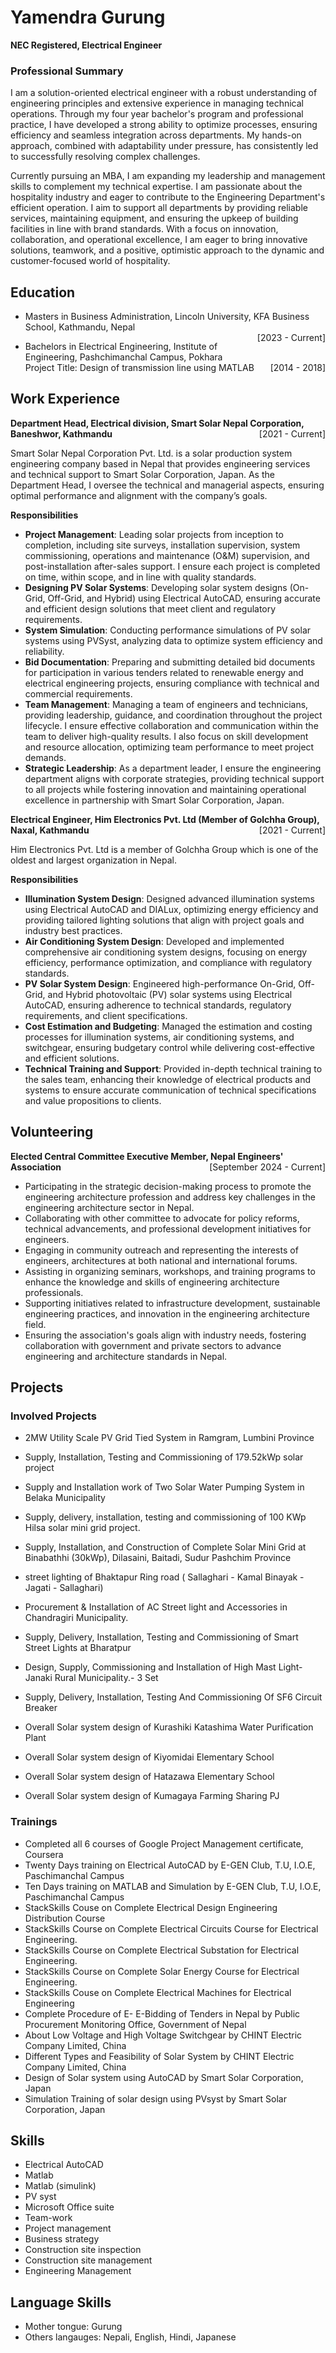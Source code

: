 # Yamendra Gurung
**NEC Registered, Electrical Engineer**
### Professional Summary
I am a solution-oriented electrical engineer with a robust understanding of engineering
 principles and extensive experience in managing technical operations. Through my four
year bachelor's program and professional practice, I have developed a strong ability to
 optimize processes, ensuring efficiency and seamless integration across departments. My hands-on approach, combined with adaptability under pressure, has consistently led to successfully resolving complex challenges.
 
 Currently pursuing an MBA, I am expanding my leadership and management skills to
 complement my technical expertise. I am passionate about the hospitality industry and
 eager to contribute to the Engineering Department's efficient operation. I aim to support all departments by providing reliable services, maintaining equipment, and ensuring the upkeep of building facilities in line with brand standards. With a focus on innovation, collaboration, and operational excellence, I am eager to bring innovative solutions, teamwork, and a positive, optimistic approach to the dynamic and customer-focused world of hospitality.


## Education
- Masters in Business Administration, Lincoln University, KFA Business School, Kathmandu, Nepal  
  <span style="float: right;">[2023 - Current]</span>
  
- Bachelors in Electrical Engineering, Institute of Engineering, Pashchimanchal Campus, Pokhara  
  <span style="float: right;">[2014 - 2018]</span>
  Project Title: Design of transmission line using MATLAB

## Work Experience
**Department Head, Electrical division, Smart Solar Nepal Corporation, Baneshwor, Kathmandu**
<span style="float: right;">[2021 - Current]</span>

 Smart Solar Nepal Corporation Pvt. Ltd. is a solar production system engineering
 company based in Nepal that provides engineering services and technical support to
 Smart Solar Corporation, Japan. As the Department Head, I oversee the technical and
 managerial aspects, ensuring optimal performance and alignment with the company’s
 goals.

 **Responsibilities**

 - **Project Management**: Leading solar projects from inception to completion,
 including site surveys, installation supervision, system commissioning, operations
 and maintenance (O&M) supervision, and post-installation after-sales support. I
 ensure each project is completed on time, within scope, and in line with quality
 standards.
 - **Designing PV Solar Systems**: Developing solar system designs (On-Grid, Off-Grid,
 and Hybrid) using Electrical AutoCAD, ensuring accurate and efficient design
 solutions that meet client and regulatory requirements.
 - **System Simulation**: Conducting performance simulations of PV solar systems using
 PVSyst, analyzing data to optimize system efficiency and reliability.
 - **Bid Documentation**: Preparing and submitting detailed bid documents for
 participation in various tenders related to renewable energy and electrical
 engineering projects, ensuring compliance with technical and commercial
 requirements.
 - **Team Management**: Managing a team of engineers and technicians, providing
 leadership, guidance, and coordination throughout the project lifecycle. I ensure
 effective collaboration and communication within the team to deliver high-quality
 results. I also focus on skill development and resource allocation, optimizing team
 performance to meet project demands.
 - **Strategic Leadership**: As a department leader, I ensure the engineering department
 aligns with corporate strategies, providing technical support to all projects while
 fostering innovation and maintaining operational excellence in partnership with
 Smart Solar Corporation, Japan.

**Electrical Engineer, Him Electronics Pvt. Ltd (Member of Golchha Group), Naxal, Kathmandu**
<span style="float: right;">[2021 - Current]</span>

Him Electronics Pvt. Ltd is a member of Golchha Group which is one of the oldest and
 largest organization in Nepal.

 **Responsibilities**
 - **Illumination System Design**: Designed advanced illumination systems using
 Electrical AutoCAD and DIALux, optimizing energy efficiency and providing tailored
 lighting solutions that align with project goals and industry best practices.
 - **Air Conditioning System Design**: Developed and implemented comprehensive air
 conditioning system designs, focusing on energy efficiency, performance
 optimization, and compliance with regulatory standards.
 - **PV Solar System Design**: Engineered high-performance On-Grid, Off-Grid, and
 Hybrid photovoltaic (PV) solar systems using Electrical AutoCAD, ensuring
 adherence to technical standards, regulatory requirements, and client
 specifications.
 - **Cost Estimation and Budgeting**: Managed the estimation and costing processes for
 illumination systems, air conditioning systems, and switchgear, ensuring budgetary
 control while delivering cost-effective and efficient solutions.
 - **Technical Training and Support**: Provided in-depth technical training to the sales
 team, enhancing their knowledge of electrical products and systems to ensure
 accurate communication of technical specifications and value propositions to
 clients.

## Volunteering
**Elected Central Committee Executive Member, Nepal Engineers' Association**
<span style="float: right;">[September 2024 - Current]</span>
- Participating in the strategic decision-making process to promote the engineering
 architecture profession and address key challenges in the engineering architecture sector
 in Nepal.
- Collaborating with other committee to advocate for policy reforms, technical
 advancements, and professional development initiatives for engineers.
- Engaging in community outreach and representing the interests of engineers,
 architectures at both national and international forums.
- Assisting in organizing seminars, workshops, and training programs to enhance the
 knowledge and skills of engineering architecture professionals.
- Supporting initiatives related to infrastructure development, sustainable engineering
 practices, and innovation in the engineering architecture field.
- Ensuring the association's goals align with industry needs, fostering collaboration with
 government and private sectors to advance engineering and architecture standards in
 Nepal.


## Projects
### Involved Projects
- 2MW Utility Scale PV Grid Tied System in Ramgram, Lumbini Province
- Supply, Installation, Testing and Commissioning of 179.52kWp solar project
- Supply and Installation work of Two Solar Water Pumping System in Belaka
 Municipality      
- Supply, delivery, installation, testing and commissioning of 100 KWp Hilsa solar mini
 grid project.       
- Supply, Installation, and Construction of Complete Solar Mini Grid at Binabathhi
 (30kWp), Dilasaini, Baitadi, Sudur Pashchim Province       
- street lighting of Bhaktapur Ring road ( Sallaghari - Kamal Binayak - Jagati - Sallaghari)       
- Procurement &amp; Installation of AC Street light and Accessories in Chandragiri
 Municipality.    
- Supply, Delivery, Installation, Testing and Commissioning of Smart Street Lights at
 Bharatpur      
- Design, Supply, Commissioning and Installation of High Mast Light- Janaki Rural
 Municipality.- 3 Set
     
- Supply, Delivery, Installation, Testing And Commissioning Of SF6 Circuit Breaker
- Overall Solar system design of Kurashiki Katashima Water Purification Plant
- Overall Solar system design of Kiyomidai Elementary School
- Overall Solar system design of Hatazawa Elementary School
- Overall Solar system design of Kumagaya Farming Sharing PJ

### Trainings
- Completed all 6 courses of Google Project Management certificate, Coursera
- Twenty Days training on Electrical AutoCAD by E-GEN Club, T.U, I.O.E, Paschimanchal
 Campus
- Ten Days training on MATLAB and Simulation by E-GEN Club, T.U, I.O.E,
 Paschimanchal Campus
- StackSkills Couse on Complete Electrical Design Engineering Distribution Course 
- StackSkills Course on Complete Electrical Circuits Course for Electrical Engineering.
- StackSkills Course on Complete Electrical Substation for Electrical Engineering.
- StackSkills Course on Complete Solar Energy Course for Electrical Engineering.
- StackSkills Couse on Complete Electrical Machines for Electrical Engineering
- Complete Procedure of E- E-Bidding of Tenders in Nepal by Public Procurement
 Monitoring Office, Government of Nepal
- About Low Voltage and High Voltage Switchgear by CHINT Electric Company Limited,
 China
- Different Types and Feasibility of Solar System by CHINT Electric Company Limited,
 China
- Design of Solar system using AutoCAD by Smart Solar Corporation, Japan
- Simulation Training of solar design using PVsyst by Smart Solar Corporation, Japan

## Skills
- Electrical AutoCAD
- Matlab
- Matlab (simulink)
- PV syst
- Microsoft Office suite
- Team-work
- Project management
- Business strategy
- Construction site inspection
- Construction site management 
- Engineering Management

## Language Skills
- Mother tongue: Gurung
- Others langauges: Nepali, English, Hindi, Japanese
